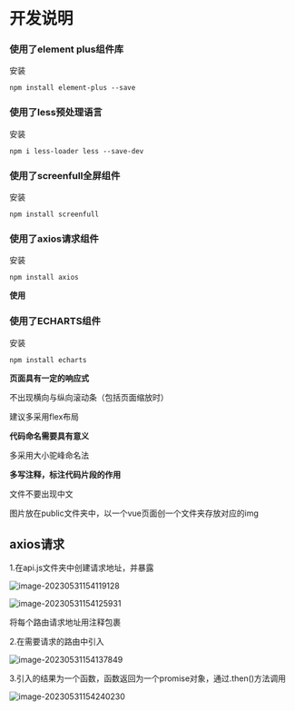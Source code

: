 # 开发说明

### 使用了element plus组件库

安装

```
npm install element-plus --save
```

### 使用了less预处理语言

安装

```
npm i less-loader less --save-dev
```

### 使用了screenfull全屏组件

安装

```
npm install screenfull 
```
### 使用了axios请求组件

安装

```
npm install axios 
```
**使用**


### 使用了ECHARTS组件

安装

```
npm install echarts
```

**页面具有一定的响应式**

不出现横向与纵向滚动条（包括页面缩放时）

建议多采用flex布局

**代码命名需要具有意义**

多采用大小驼峰命名法

**多写注释，标注代码片段的作用**

文件不要出现中文

图片放在public文件夹中，以一个vue页面创一个文件夹存放对应的img







## axios请求

1.在api.js文件夹中创建请求地址，并暴露

![image-20230531154119128](C:\Users\27177\AppData\Roaming\Typora\typora-user-images\image-20230531154119128.png)

![image-20230531154125931](C:\Users\27177\AppData\Roaming\Typora\typora-user-images\image-20230531154125931.png)

将每个路由请求地址用注释包裹

2.在需要请求的路由中引入

![image-20230531154137849](C:\Users\27177\AppData\Roaming\Typora\typora-user-images\image-20230531154137849.png)

3.引入的结果为一个函数，函数返回为一个promise对象，通过.then()方法调用

![image-20230531154240230](C:\Users\27177\AppData\Roaming\Typora\typora-user-images\image-20230531154240230.png)
